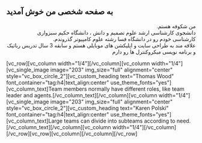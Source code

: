 ## به صفحه شخصی من خوش آمدید
<p dir="rtl" align="right">
من شکوفه هستم.
<br/>
دانشجوی کارشناسی ارشد علوم تصمیم و دانش ، دانشگاه حکیم سبزواری
<br/>
کارشناسی خودم رو در دانشگاه فسا رشته علوم کامپیوتر گذروندم.
 <br/>
  علاقه مند به طراحی سایت و اپلیکشن های موبایلی هستم و سابقه 3 سال تدریس رباتیک و برنامه نویسی میکروکنترل ها رو دارم
</p>
[vc_row][vc_column width="1/4"][/vc_column][vc_column width="1/4"][vc_single_image image="203" img_size="full" alignment="center" style="vc_box_circle_2"][vc_custom_heading text="Thomas Wood" font_container="tag:h4|text_align:center" use_theme_fonts="yes"][vc_column_text]Team members normally have different roles, like team leader and agents.[/vc_column_text][/vc_column][vc_column width="1/4"][vc_single_image image="203" img_size="full" alignment="center" style="vc_box_circle_2"][vc_custom_heading text="Karen Polski" font_container="tag:h4|text_align:center" use_theme_fonts="yes"][vc_column_text]Large teams can divide into subteams according to need.[/vc_column_text][/vc_column][vc_column width="1/4"][/vc_column][/vc_row][vc_row][vc_column][/vc_column][/vc_row]

